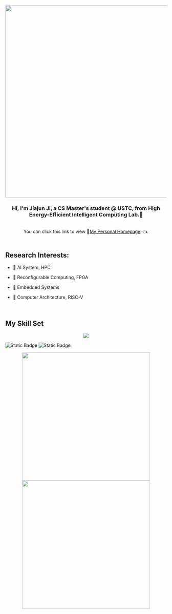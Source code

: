 <!--
## Hi there 👋
[![Typing SVG](https://readme-typing-svg.demolab.com?font=Fira+Code&size=23&duration=2000&pause=1000&center=true&repeat=false&width=500&height=60&lines=Hi%2C+I+am+JiaJun+Ji%2C+welcome+!)](https://git.io/typing-svg)

-->
<div align="center">
    <img src="https://readme-typing-svg.demolab.com?font=Fira+Code&duration=500&pause=10000&center=true&repeat=false&width=500&height=60&lines=Hi%2C+I+am+Jiajun+Ji%2C+welcome+to+my+Repo" align="center" height="" width="600" />
</div>
  

### <div align="center">Hi, I'm Jiajun Ji, a CS Master's student @ USTC, from High Energy-Efficient Intelligent Computing Lab.👀</div>  

<br>

<div align="center">
    You can click this link to view 📝<a href="https://jiajun-ji.github.io/">My Personal Homepage</a> 👈.
</div>

<br>

## Research Interests: 
  

- 🍲 AI System, HPC  
  

- 🍟 Reconfigurable Computing, FPGA  
  

- 🍋 Embedded Systems  
  

-  🍒 Computer Architecture, RISC-V  
  

<br/>  


## My Skill Set  
<p align="center">
  <a href="https://skillicons.dev">
    <img src="https://skillicons.dev/icons?i=c,cpp,linux,matlab,py,pytorch,raspberrypi,verilog" />
  </a>
</p>

![Static Badge](https://img.shields.io/badge/QQ-2356765453-blue)
![Static Badge](https://img.shields.io/badge/Email-jiajunji_ee%40163.com-92bf7a)

<!--
<div align="center">  
<a href="https://www.cprogramming.com/" target="_blank"><img style="margin: 10px" src="https://profilinator.rishav.dev/skills-assets/c-original.svg" alt="C" height="50" /></a>  
<a href="https://www.cplusplus.com/" target="_blank"><img style="margin: 10px" src="https://profilinator.rishav.dev/skills-assets/cplusplus-original.svg" alt="C++" height="50" /></a>  
<a href="https://www.linux.org/" target="_blank"><img style="margin: 10px" src="https://profilinator.rishav.dev/skills-assets/linux-original.svg" alt="Linux" height="50" /></a>  
<a href="https://pytorch.org/" target="_blank"><img style="margin: 10px" src="https://profilinator.rishav.dev/skills-assets/pytorch-icon.svg" alt="pytorch" height="50" /></a>  
<a href="https://www.python.org/" target="_blank"><img style="margin: 10px" src="https://profilinator.rishav.dev/skills-assets/python-original.svg" alt="Python" height="50" /></a>  
</div>
-->
  

<div align="center">
    <img align="center" width="400" src="https://github-readme-stats.vercel.app/api?username=jjj7811&theme=transparent&include_all_commits=true&show_icons=true&hide_border=true" />
    <img align="center" width="400" src="https://github-readme-stats.vercel.app/api/top-langs/?username=jjj7811&layout=compact&theme=tokyonight" />
</div>


<!-- star和语言
<img align="center" width="400" src="https://github-readme-stats.vercel.app/api?username=Jiajun-Ji&theme=transparent&include_all_commits=true&show_icons=true&hide_border=true" />

![Top Langs](https://github-readme-stats.vercel.app/api/top-langs/?username=Jiajun-Ji&layout=compact&theme=tokyonight)
-->


<!--
![](https://github-readme-activity-graph.cyclic.app/graph?username=jjj7811&theme=dracula)
-->

<!--
**jjj7811/jjj7811** is a ✨ _special_ ✨ repository because its `README.md` (this file) appears on your GitHub profile.

Here are some ideas to get you started:

- 🔭 I’m currently working on ...
- 🌱 I’m currently learning ...
- 👯 I’m looking to collaborate on ...
- 🤔 I’m looking for help with ...
- 💬 Ask me about ...
- 📫 How to reach me: ...
- 😄 Pronouns: ...
- ⚡ Fun fact: ...
-->
